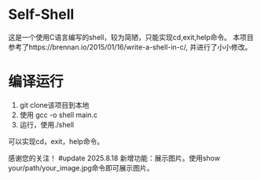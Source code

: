 # Self-Shell
这是一个使用C语言编写的shell，较为简陋，只能实现cd,exit,help命令。
本项目参考了https://brennan.io/2015/01/16/write-a-shell-in-c/, 
并进行了小小修改。
# 编译运行
1. git clone该项目到本地
2. 使用 gcc -o shell main.c
3. 运行，使用./shell


可以实现cd，exit，help命令。

感谢您的关注！
#update
2025.8.18 新增功能：展示图片。使用show your/path/your_image.jpg命令即可展示图片。